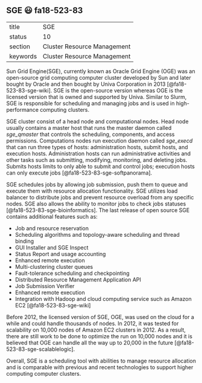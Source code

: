 ## SGE :smiley: fa18-523-83


|          |                             |
| -------- | --------------------------- |
| title    | SGE                         | 
| status   | 10                          |
| section  | Cluster Resource Management |
| keywords | Cluster Resource Management |


Sun Grid Engine(SGE), currently known as Oracle Grid Engine (OGE) was an open-source grid computing computer cluster developed by Sun and later bought by Oracle and then bought by Univa Corporation in 2013 [@fa18-523-83-sge-wiki]. SGE is the open-source version whereas OGE is the licensed version that is owned and supported by Univa. Similar to Slurm, SGE is responsible for scheduling and managing jobs and is used in high-performance computing clusters. 

SGE cluster consist of a head node and computational nodes. Head node usually contains a master host that runs the master daemon called *sge_qmaster* that controls the scheduling, components, and access permissions.  Computations nodes run execution daemon called *sge_execd* that can run three types of hosts: administration hosts, submit hosts, and execution hosts. Administration hosts can run administrative activities and other tasks such as submitting, modifying, monitoring, and deleting jobs. Submits hosts limits to only able to submit and control jobs; execution hosts can only execute jobs [@fa18-523-83-sge-softpanorama].
 
SGE schedules jobs by allowing job submission, push them to queue and execute them with resource allocation functionality. SGE utilizes load balancer to distribute jobs and prevent resource overload from any specific nodes. SGE also allows the ability to monitor jobs to check jobs statuses [@fa18-523-83-sge-bioinformatics]. The last release of open source SGE contains additional features such as:

*	Job and resource reservation
*	Scheduling algorithms and topology-aware scheduling and thread binding
*	GUI Installer and SGE Inspect
*	Status Report and usage accounting
*	Enhanced remote execution
*	Multi-clustering cluster queues
*	Fault-tolerance scheduling and checkpointing
*	Distributed Resource Management Application API
*	Job Submission Verifier
*	Enhanced remote execution
*	Integration with Hadoop and cloud computing service such as Amazon EC2 [@fa18-523-83-sge-wiki]

Before 2012, the licensed version of SGE, OGE, was used on the cloud for a while and could handle thousands of nodes. In 2012, it was tested for scalability on 10,000 nodes of Amazon EC2 clusters in 2012. As a result, there are still work to be done to optimize the run on 10,000 nodes and it is believed that OGE can handle all the way up to 20,000 in the future [@fa18-523-83-sge-scalablelogic].

Overall, SGE is a scheduling tool with abilities to manage resource allocation and is comparable with previous and recent technologies to support higher computing computer clusters. 

